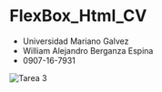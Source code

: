 # FlexBox_Html_CV
- Universidad Mariano Galvez
- William Alejandro Berganza Espina
- 0907-16-7931

![Tarea 3](https://user-images.githubusercontent.com/60772764/181689499-20d059d4-c799-496e-8949-49cd61aaa6ed.png)
